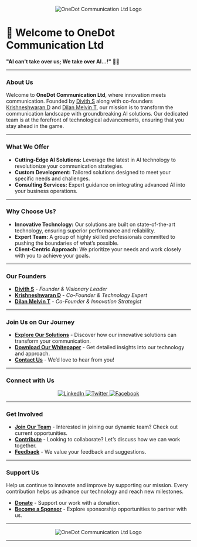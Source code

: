 <p align="center">
  <img src="https://i.ibb.co/X56zB1t/image-1.png" alt="OneDot Communication Ltd Logo"/>
</p>


# 🚀 **Welcome to OneDot Communication Ltd** 

**"AI can't take over us; We take over AI...!"** 🤖💪

---

### About Us

Welcome to **OneDot Communication Ltd**, where innovation meets communication. Founded by [Divith S](#) along with co-founders [Krishneshwaran D](#) and [Dilan Melvin T](#), our mission is to transform the communication landscape with groundbreaking AI solutions. Our dedicated team is at the forefront of technological advancements, ensuring that you stay ahead in the game.

---

### What We Offer

- **Cutting-Edge AI Solutions:** Leverage the latest in AI technology to revolutionize your communication strategies.
- **Custom Development:** Tailored solutions designed to meet your specific needs and challenges.
- **Consulting Services:** Expert guidance on integrating advanced AI into your business operations.

---

### Why Choose Us?

- **Innovative Technology:** Our solutions are built on state-of-the-art technology, ensuring superior performance and reliability.
- **Expert Team:** A group of highly skilled professionals committed to pushing the boundaries of what’s possible.
- **Client-Centric Approach:** We prioritize your needs and work closely with you to achieve your goals.

---

### Our Founders

- **[Divith S](#)** - *Founder & Visionary Leader*
- **[Krishneshwaran D](#)** - *Co-Founder & Technology Expert*
- **[Dilan Melvin T](#)** - *Co-Founder & Innovation Strategist*

---

### Join Us on Our Journey

- **[Explore Our Solutions](#)** - Discover how our innovative solutions can transform your communication.
- **[Download Our Whitepaper](#)** - Get detailed insights into our technology and approach.
- **[Contact Us](mailto:info@onedotcommunication.com)** - We’d love to hear from you!

---

### Connect with Us

<p align="center">
  <a href="https://www.linkedin.com/company/onedot-communication" target="_blank">
    <img src="https://img.shields.io/badge/LinkedIn-Connect-blue" alt="LinkedIn" />
  </a>
  <a href="https://twitter.com/OneDotComm" target="_blank">
    <img src="https://img.shields.io/badge/Twitter-Follow-blue" alt="Twitter" />
  </a>
  <a href="https://www.facebook.com/OneDotCommunication" target="_blank">
    <img src="https://img.shields.io/badge/Facebook-Like-blue" alt="Facebook" />
  </a>
</p>

---

### Get Involved

- **[Join Our Team](t.me/ninjaonsteroids)** - Interested in joining our dynamic team? Check out current opportunities.
- **[Contribute](#)** - Looking to collaborate? Let’s discuss how we can work together.
- **[Feedback](mailto:onedotcommunications@gmail.com)** - We value your feedback and suggestions.

---

### Support Us

Help us continue to innovate and improve by supporting our mission. Every contribution helps us advance our technology and reach new milestones.

- **[Donate](#)** - Support our work with a donation.
- **[Become a Sponsor](#)** - Explore sponsorship opportunities to partner with us.

---

<p align="center">
  <img src="https://i.ibb.co/X56zB1t/image-1.png" alt="OneDot Communication Ltd Logo"/>
</p>

---
